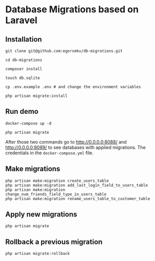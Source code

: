 # Database Migrations based on Laravel

## Installation

```
git clone git@github.com:egorsmkv/db-migrations.git

cd db-migrations

composer install

touch db.sqlite

cp .env.example .env # and change the environment variables

php artisan migrate:install
```

## Run demo

```
docker-compose up -d

php artisan migrate
```

After those two commands go to http://0.0.0.0:8088/ and http://0.0.0.0:8089/ to see databases with applied migrations.
The credentials in the `docker-compose.yml` file.

## Make migrations

```
php artisan make:migration create_users_table
php artisan make:migration add_last_login_field_to_users_table
php artisan make:migration change_num_friends_field_type_in_users_table
php artisan make:migration rename_users_table_to_customer_table
```

## Apply new migrations

```
php artisan migrate
```

## Rollback a previous migration

```
php artisan migrate:rollback
```
